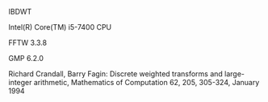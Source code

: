 IBDWT

Intel(R) Core(TM) i5-7400 CPU

FFTW 3.3.8

GMP 6.2.0

Richard Crandall, Barry Fagin: Discrete weighted transforms and large-integer arithmetic, Mathematics of Computation 62, 205, 305-324, January 1994
